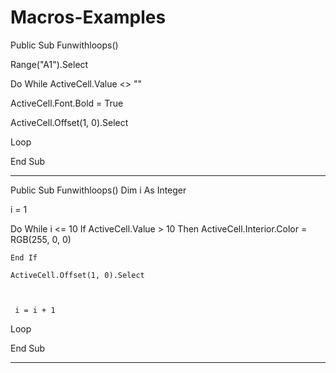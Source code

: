 # Macros-Examples




Public Sub Funwithloops()

Range("A1").Select

Do While ActiveCell.Value <> ""

ActiveCell.Font.Bold = True

ActiveCell.Offset(1, 0).Select

Loop

End Sub






__________________________________________


Public Sub Funwithloops()
 Dim i As Integer
 
 i = 1
 
 Do While i <= 10
    If ActiveCell.Value > 10 Then
    ActiveCell.Interior.Color = RGB(255, 0, 0)
    
    End If
    
    ActiveCell.Offset(1, 0).Select
    
   
     
     i = i + 1
     
 
 Loop
 

End Sub




__________________________________________
